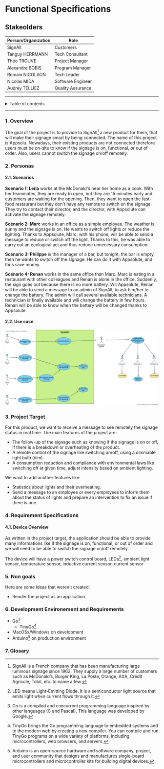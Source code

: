 # Functional Specifications

## Stakeolders

| Person/Organization | Role              |
| ------------------- | ----------------- |
| SignAll             | Customers         |
| Tanguy HERRMANN     | Tech Consultant   |
| Théo TROUVE         | Project Manager   |
| Alexandre BOBIS     | Program Manager   |
| Romain NICOLAON     | Tech Leader       |
| Nicolas MIDA        | Software Engineer |
| Audrey TELLIEZ      | Quality Assurance |

---

<details close>
<summary>Table of contents</summary><blockquote>

- [Functional Specifications](#functional-specifications)
  - [Stakeolders](#stakeolders)
    - [1. Overview](#1-overview)
    - [2. Personas](#2-personas)
      - [2.1. Scenarios](#21-scenarios)
      - [2.2. Use case](#22-use-case)
    - [3. Project Target](#3-project-target)
    - [4. Requirement Specifications](#4-requirement-specifications)
      - [4.1. Device Overview](#41-device-overview)
    - [5. Non goals](#5-non-goals)
    - [6. Development Environement and Requirements](#6-development-environement-and-requirements)
    - [7. Glosary](#7-glosary)

</details>

---

### 1. Overview

The goal of the project is to provide to SignAll[^1] a new product for them, that will make their signage smart by being connected. The name of this project is Appsolu.
Nowadays, their existing products are not connected therefore users must be on-site to know if the signage is on, functional, or out of order. Also, users cannot switch the signage on/off remotely.

### 2. Personas

#### 2.1. Scenarios

**Scenario 1: Leïla** works at the McDonald's near her home as a cook. With her teammates, they are ready to open, but they are 15 minutes early and customers are waiting for the opening. Then, they want to open the fast-food restaurant but they don't have any remote to switch on the signage. They try to contact their director, and the director, with Appsolute can activate the signage remotely.

**Scénario 2: Marc** works in an office as a simple employee. The weather is sunny and the signage is on. He wants to switch off lights or reduce the lighting. Thanks to Appsolute, Marc, with his phone, will be able to send a message to reduce or switch off the light. Thanks to this, he was able to carry out an ecological act and thus reduce unnecessary consumption.

**Scénario 3: Philippe** is the manager of a bar, but tonight, the bar is empty, then he wants to switch off the signage. He can do it with Appsolute, and thus save money.

**Scénario 4: Renan** works in the same office than Marc. Marc is eating in a restaurant with other colleagues and Renan is alone in the office. Suddenly, the sign goes out because there is no more battery. Wit Appsolute, Renan will be able to send a message to an admin of SignAll, to ask him/her to change the battery. The admin will call several available technicians. A technician is finally available and will change the battery in few hours. Renan will be able to know when the battery will be changed thanks to Appsolute.

#### 2.2. Use case

![Use Case](../documents/UseCase.png)

### 3. Project Target

For this product, we want to receive a message to see remotely the signage status in real time.
The main features of the project are:

- The follow-up of the signage such as knowing if the signage is on or off, if there is a breakdown or overheating of the product.
- A remote control of the signage like switching on/off, using a dimmable light bulb (dim).
- A consumption reduction and compliance with environmental laws like switching off at given time, adjust intensity based on ambient lighting.

We want to add another features like:

- Statistics about lights and their overheating.
- Send a message to an employee or every employees to inform them about the status of lights and prepare an intervention to fix an issue if there is one.

### 4. Requirement Specifications

#### 4.1. Device Overview

As written in the project target, the application should be able to provide many informations like if the signage is on, functional, or out of order and we will need to be able to switch the signage on/off remotely.

The device will have a power switch control board, LEDs[^2], ambient light sensor, temperature sensor, inductive current sensor, current sensor

### 5. Non goals

Here are some ideas that weren't created:

- Render the project as an application.

### 6. Development Environement and Requirements

- Go[^3]
  - TinyGo[^4]
- MacOSx/Windows on development
- Arduino[^5] on production environment

### 7. Glosary

[^1]: SignAll is a French company that has been manufacturing large luminous signage since 1962. They supply a large number of customers such as McDonald’s, Burger King, La Poste, Orange, AXA, Crédit Agricole, Total, etc. to name a few.

[^2]: LED means Light-Emitting Diode. It is a semiconductor light source that emits light when current flows through it.

[^3]: Go is a compiled and concurrent programming language inspired by other languages (C and Pascal). This language was developed by Google.

[^4]: TinyGo brings the Go programming language to embedded systems and to the modern web by creating a new compiler. You can compile and run TinyGo programs on a wide variety of platforms, including microcontrollers, web browsers, and servers.

[^5]: Arduino is an open-source hardware and software company, project, and user community that designs and manufactures single-board microcontrollers and microcontroller kits for building digital devices.
